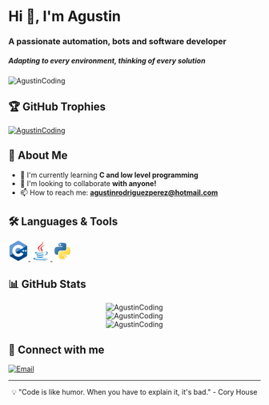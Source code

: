 # Hi 👋, I'm Agustin

### A passionate automation, bots and software developer
##### Adapting to every environment, thinking of every solution

<p align="left">
  <img src="https://komarev.com/ghpvc/?username=AgustinCoding&label=Profile%20views&color=0e75b6&style=flat" alt="AgustinCoding" />
</p>

## 🏆 GitHub Trophies
<p align="left">
  <a href="https://github.com/ryo-ma/github-profile-trophy">
    <img src="https://github-profile-trophy.vercel.app/api/?username=AgustinCoding&theme=flat&no-frame=false&no-bg=true&margin-w=4" alt="AgustinCoding" />
  </a>
</p>

## 🚀 About Me

- 🌱 I'm currently learning **C and low level programming**
- 👯 I'm looking to collaborate **with anyone!**
- 📫 How to reach me: **agustinrodriguezperez@hotmail.com**

## 🛠️ Languages & Tools

<p align="left">
  <a href="https://www.w3schools.com/cpp/" target="_blank" rel="noreferrer">
    <img src="https://raw.githubusercontent.com/devicons/devicon/master/icons/cplusplus/cplusplus-original.svg" alt="cplusplus" width="40" height="40"/>
  </a>
  <a href="https://www.java.com" target="_blank" rel="noreferrer">
    <img src="https://raw.githubusercontent.com/devicons/devicon/master/icons/java/java-original.svg" alt="java" width="40" height="40"/>
  </a>
  <a href="https://www.python.org" target="_blank" rel="noreferrer">
    <img src="https://raw.githubusercontent.com/devicons/devicon/master/icons/python/python-original.svg" alt="python" width="40" height="40"/>
  </a>
</p>

## 📊 GitHub Stats

<div align="center">
  <img src="https://github-readme-stats.vercel.app/api/top-langs?username=AgustinCoding&show_icons=true&locale=en&layout=compact&theme=default" alt="AgustinCoding" />
</div>

<div align="center">
  <img src="https://github-readme-stats.vercel.app/api?username=AgustinCoding&show_icons=true&locale=en&theme=default" alt="AgustinCoding" />
</div>

<div align="center">
  <img src="https://github-readme-streak-stats.herokuapp.com/?user=AgustinCoding&theme=default" alt="AgustinCoding" />
</div>

## 🤝 Connect with me

<p align="left">
  <a href="mailto:agustinrodriguezperez@hotmail.com">
    <img src="https://img.shields.io/badge/Email-D14836?style=for-the-badge&logo=gmail&logoColor=white" alt="Email"/>
  </a>
</p>

---
<p align="center">💡 "Code is like humor. When you have to explain it, it's bad." - Cory House</p>
